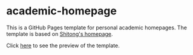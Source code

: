 # academic-homepage

This is a GitHub Pages template for personal academic homepages. The template is based on [Shitong's homepage](https://luost.me).

Click [here](https://luost.me/academic-homepage/) to see the preview of the template.
